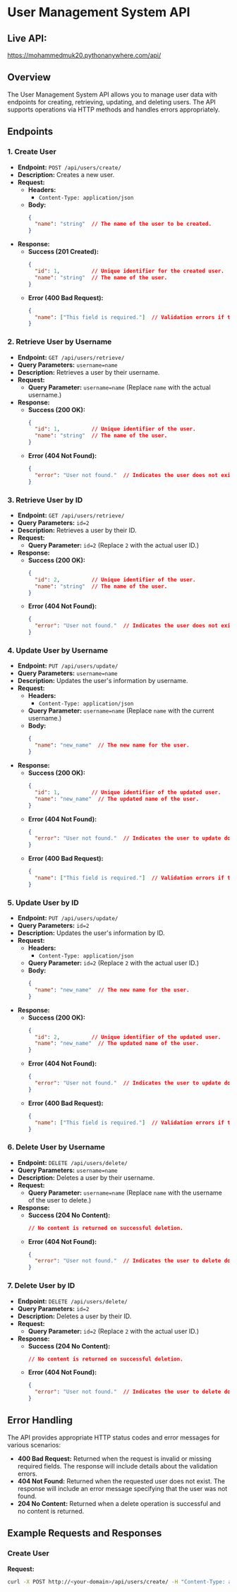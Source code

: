 # User Management System API
## Live API:
https://mohammedmuk20.pythonanywhere.com/api/

## Overview

The User Management System API allows you to manage user data with endpoints for creating, retrieving, updating, and deleting users. The API supports operations via HTTP methods and handles errors appropriately.


## Endpoints

### 1. Create User

- **Endpoint:** `POST /api/users/create/`
- **Description:** Creates a new user.
- **Request:**
  - **Headers:**
    - `Content-Type: application/json`
  - **Body:**
    ```json
    {
      "name": "string"  // The name of the user to be created.
    }
    ```
- **Response:**
  - **Success (201 Created):**
    ```json
    {
      "id": 1,          // Unique identifier for the created user.
      "name": "string"  // The name of the user.
    }
    ```
  - **Error (400 Bad Request):**
    ```json
    {
      "name": ["This field is required."]  // Validation errors if the request is malformed.
    }
    ```

### 2. Retrieve User by Username

- **Endpoint:** `GET /api/users/retrieve/`
- **Query Parameters:** `username=name`
- **Description:** Retrieves a user by their username.
- **Request:**
  - **Query Parameter:** `username=name` (Replace `name` with the actual username.)
- **Response:**
  - **Success (200 OK):**
    ```json
    {
      "id": 1,          // Unique identifier of the user.
      "name": "string"  // The name of the user.
    }
    ```
  - **Error (404 Not Found):**
    ```json
    {
      "error": "User not found."  // Indicates the user does not exist.
    }
    ```

### 3. Retrieve User by ID

- **Endpoint:** `GET /api/users/retrieve/`
- **Query Parameters:** `id=2`
- **Description:** Retrieves a user by their ID.
- **Request:**
  - **Query Parameter:** `id=2` (Replace `2` with the actual user ID.)
- **Response:**
  - **Success (200 OK):**
    ```json
    {
      "id": 2,          // Unique identifier of the user.
      "name": "string"  // The name of the user.
    }
    ```
  - **Error (404 Not Found):**
    ```json
    {
      "error": "User not found."  // Indicates the user does not exist.
    }
    ```

### 4. Update User by Username

- **Endpoint:** `PUT /api/users/update/`
- **Query Parameters:** `username=name`
- **Description:** Updates the user's information by username.
- **Request:**
  - **Headers:**
    - `Content-Type: application/json`
  - **Query Parameter:** `username=name` (Replace `name` with the current username.)
  - **Body:**
    ```json
    {
      "name": "new_name"  // The new name for the user.
    }
    ```
- **Response:**
  - **Success (200 OK):**
    ```json
    {
      "id": 1,          // Unique identifier of the updated user.
      "name": "new_name"  // The updated name of the user.
    }
    ```
  - **Error (404 Not Found):**
    ```json
    {
      "error": "User not found."  // Indicates the user to update does not exist.
    }
    ```
  - **Error (400 Bad Request):**
    ```json
    {
      "name": ["This field is required."]  // Validation errors if the request is malformed.
    }
    ```

### 5. Update User by ID

- **Endpoint:** `PUT /api/users/update/`
- **Query Parameters:** `id=2`
- **Description:** Updates the user's information by ID.
- **Request:**
  - **Headers:**
    - `Content-Type: application/json`
  - **Query Parameter:** `id=2` (Replace `2` with the actual user ID.)
  - **Body:**
    ```json
    {
      "name": "new_name"  // The new name for the user.
    }
    ```
- **Response:**
  - **Success (200 OK):**
    ```json
    {
      "id": 2,          // Unique identifier of the updated user.
      "name": "new_name"  // The updated name of the user.
    }
    ```
  - **Error (404 Not Found):**
    ```json
    {
      "error": "User not found."  // Indicates the user to update does not exist.
    }
    ```
  - **Error (400 Bad Request):**
    ```json
    {
      "name": ["This field is required."]  // Validation errors if the request is malformed.
    }
    ```

### 6. Delete User by Username

- **Endpoint:** `DELETE /api/users/delete/`
- **Query Parameters:** `username=name`
- **Description:** Deletes a user by their username.
- **Request:**
  - **Query Parameter:** `username=name` (Replace `name` with the username of the user to delete.)
- **Response:**
  - **Success (204 No Content):**
    ```json
    // No content is returned on successful deletion.
    ```
  - **Error (404 Not Found):**
    ```json
    {
      "error": "User not found."  // Indicates the user to delete does not exist.
    }
    ```

### 7. Delete User by ID

- **Endpoint:** `DELETE /api/users/delete/`
- **Query Parameters:** `id=2`
- **Description:** Deletes a user by their ID.
- **Request:**
  - **Query Parameter:** `id=2` (Replace `2` with the actual user ID.)
- **Response:**
  - **Success (204 No Content):**
    ```json
    // No content is returned on successful deletion.
    ```
  - **Error (404 Not Found):**
    ```json
    {
      "error": "User not found."  // Indicates the user to delete does not exist.
    }
    ```

## Error Handling

The API provides appropriate HTTP status codes and error messages for various scenarios:

- **400 Bad Request:** Returned when the request is invalid or missing required fields. The response will include details about the validation errors.
- **404 Not Found:** Returned when the requested user does not exist. The response will include an error message specifying that the user was not found.
- **204 No Content:** Returned when a delete operation is successful and no content is returned.

## Example Requests and Responses

### Create User

**Request:**

```bash
curl -X POST http://<your-domain>/api/users/create/ -H "Content-Type: application/json" -d '{"name": "John Doe"}'
